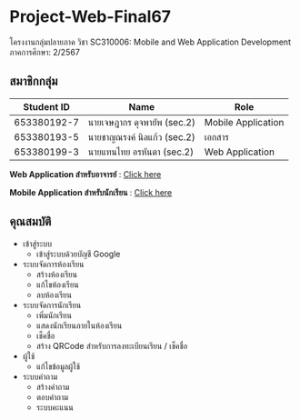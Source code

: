 # Project-Web-Final67
โครงงานกลุ่มปลายภาค 
วิชา SC310006: Mobile and Web Application Development
ภาคการศึกษา: 2/2567

## สมาชิกกลุ่ม


| Student ID       | Name                          | Role                     |
|-------------------|-------------------------------|--------------------------|
| 653380192-7      | นายเจษฎากร ดุจพายัพ (sec.2)  | Mobile Application       |
| 653380193-5      | นายชาญณรงค์ นิลแก้ว (sec.2)   | เอกสาร        |
| 653380199-3      | นายแทนไทย อรหันตา (sec.2)     | Web Application   |

**Web Application สำหรับอาจารย์**  :   [Click here](https://jetsadakorn192-7.github.io/ProjectFinalForMobileWeb2025/?fbclid=IwY2xjawIv7x5leHRuA2FlbQIxMAABHZWijwm31x5OAwroxsb5L40QoIdlImLeHq8gFvPZWeN3Fibum4TuQ3uvqA_aem_RwYKFIIylwSlKyheZQr0jw) 

**Mobile Application สำหรับนักเรียน**  :   [Click here](https://expo.dev/preview/update?message=Done&updateRuntimeVersion=1.0.0&createdAt=2025-03-15T08%3A41%3A31.569Z&slug=exp&projectId=541f6697-b1c8-4d85-b0c8-12b501ed6770&group=646a9854-140c-461b-8530-2ffdb6b6f2fc)

## คุณสมบัติ
- เข้าสู่ระบบ
  - เข้าสู่ระบบด้วยบัญชี Google 
- ระบบจัดการห้องเรียน
  - สร้างห้องเรียน
  - แก้ไขห้องเรียน
  - ลบห้องเรียน
- ระบบจัดการนักเรียน
  - เพิ่มนักเรียน
  - แสดงนักเรียนภายในห้องเรียน
  - เช็คชื่อ
  - สร้าง QRCode สำหรับการลงทะเบียนเรียน / เช็คชื่อ
- ผู้ใช้
  - แก้ไขข้อมูลผู้ใช้
- ระบบคำถาม
  - สร้างคำถาม
  - ตอบคำถาม
  - ระบบคะแนน
